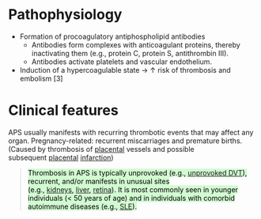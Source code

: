 # Pathophysiology
- Formation of procoagulatory antiphospholipid antibodies 
	- Antibodies form complexes with anticoagulant proteins, thereby inactivating them (e.g., protein C, protein S, antithrombin III).
	- Antibodies activate platelets and vascular endothelium. 
- Induction of a hypercoagulable state → ↑ risk of thrombosis and embolism [3]
# Clinical features
APS usually manifests with recurring thrombotic events that may affect any organ.
Pregnancy-related: recurrent miscarriages and premature births.(Caused by thrombosis of [placental](https://next.amboss.com/us/article/Do01VS#Z414c23d8bf8265247dd2e1e7e9b0d89c) vessels and possible subsequent [placental](https://next.amboss.com/us/article/Do01VS#Z414c23d8bf8265247dd2e1e7e9b0d89c) [infarction](https://next.amboss.com/us/article/VP0GdT#Zb11fb76135fecdea9dd3e778dbe469e3))
> <mark style="background: #BBFABBA6;">Thrombosis in APS is typically unprovoked (e.g., [unprovoked DVT](https://next.amboss.com/us/article/fh0kWf#Z15a08304a073ea63bd825729a0b8e82f)), recurrent, and/or manifests in unusual sites (e.g., [kidneys](https://next.amboss.com/us/article/m60VlS#Z517d2cc21845787cbf2c6ff27c21cd8e), [liver](https://next.amboss.com/us/article/j60_kS#Zd0ed3eb208321943f24b364e0a464294), [retina](https://next.amboss.com/us/article/cp0aoS#Zafbc538c70facdb76c5c65393ad05dbb)). It is most commonly seen in younger individuals (< 50 years of age) and in individuals with comorbid autoimmune diseases (e.g., [SLE](https://next.amboss.com/us/article/dT0op2#Zc038efa4f85b330e4a8d1d0224d5f1a9)).</mark>